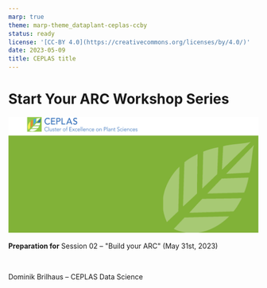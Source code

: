 ```yaml
---
marp: true
theme: marp-theme_dataplant-ceplas-ccby
status: ready
license: '[CC-BY 4.0](https://creativecommons.org/licenses/by/4.0/)'
date: 2023-05-09
title: CEPLAS title
---
```


# Start Your ARC Workshop Series

<!-- Title slide to class -->

<!-- _color: white -->
<!-- _paginate: false -->
<!-- _footer: "" -->

![bg fit](./images/background_title_ceplas.drawio.svg)

**Preparation for** Session 02 &ndash; "Build your ARC"
(May 31st, 2023)

<br>

Dominik Brilhaus &ndash; CEPLAS Data Science
